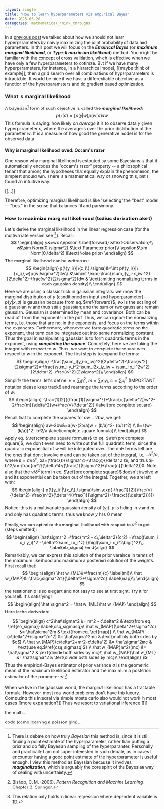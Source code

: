 ```yaml
---
layout: single
title: "How to learn hyperparameters via empirical Bayes"
date: 2025-06-28
categories: mathematical_think_throughs
---
```


In a [previous post](https://samdeoxys1.github.io/blog/mathematical_think_throughs/2025/06/28/map_vs_empirical_bayes.html) we talked about how we should not learn hyperparameters by naivly maximizing the joint probability of data and parameters. In this post we will focus on the ***Empirical Bayes*** (or ***maximum marginal likelihood***, or ***Type-II maximum likelihood***) method. You might be familiar with the concept of cross validation, which is effective when we have only a few hyperparameters to optimze. But if we have many hyperparameters, for instance, in a hierarchical model, [[maybe think of example]], then a grid search over all combinations of hyperparameters is intractable. It would be nice if we have a differentiable objective as a function of the hyperparameters and do gradient based optimization. 

### What is marginal likelihood

A bayesian[^1] form of such objective is called the ***marginal likelihood***:
$$
\begin{equation}
p(y|\sigma)=\int p(y|w)p(w|\sigma)dw
\end{equation}
$$
This formula is saying: how likely *on average* it is to observe data $y$ given hyperparameter $\sigma$, where the average is over the prior distribution of the parameter $w$. It is a measure of how good the generative model is for the observed data. 

#### Why is marginal likelihood loved: Occam's razor

One reason why marginal likelihood is estouted by some Bayesians is that it automatically encodes the "occam's razor" property -- a philosophical tenant that among the hypotheses that equally explain the phenomenon, the simplest should win. There is a mathematical way of showing this, but I found an intuitive way:

[[...]]

Therefore, optimizing marginal likelihood is like "selecting" the "best" model --  "best" in the sense that balances fit and parsimony. 



### How to maximize marginal likelihood (tedius derivation alert)

Let's derive the marginal likelihood in the linear regression case (for the multivariate version see [^bishop3 ]). Recall:
$$
\begin{align}
y&=wx+\epsilon \label{forward} &\text{Observation}\\
w&\sim Norm(0,\sigma^2) &\text{Parameter prior}\\
\epsilon&\sim Norm(0,\delta^2) &\text{Noise prior}
\end{align}
$$
The marginal likelihood can be written as:
$$
\begin{align}
p(\{y_i\}|\{x_i\},\sigma)&=\int p(\{y_i\}|\{x_i\},w)p(w|\sigma^2)dw\\
&\sim\int \exp(-\frac{\sum_i(y_i-x_iw)^2}{2\delta^2}-\frac{w^2}{2\sigma^2})dw & \text{omiting normalizing terms in each gaussian density}\\
\end{align}
$$
Here we are using a classic trick in gaussian integrals: we know the marginal distribution of $y$ (conditioned on input and hyperparameter) -- $p(y|x,\sigma)$ is gaussian because from eq. $\ref{forward}$, $wx$ is the scaling of a gaussian $w$ and thus still a gaussian; and the sum of two gaussians remain gaussian. Gaussian is determined by mean and covariance. Both can be read off from the exponents in the pdf. Thus, we can ignore the normalizing terms, i.e. those that are not in the exponents, and focus on the terms within the exponents. Furthermore, whenever we form quadratic terms on the exponent, that term can be integrated out into some normalizing constant. Thus the goal in manipulating gaussian is to form quadratic terms in the exponent, using ***completing the square***. Concretely, here we are taking the integral with respect to $w$. Thus, we want to complete the square with respect to $w$ in the exponent. The first step is to expand the terms:
$$
\begin{align}
-\frac{\sum_i(y_i-x_iw)^2}{2\delta^2}-\frac{w^2}{2\sigma^2}=-\frac{\sum_i y_i^2-\sum_i2x_iy_iw + \sum_i x_i^2w^2}{2\delta^2}-\frac{w^2}{2\sigma^2}\\
\end{align}
$$
Simplify the terms: let's define: $v=\sum_iy_i^2$, $m=\sum_i x_iy_i$, $c=\sum_i x_i^2$ (IMPORTANT notation please keep track!) and rearrange the terms according to the order of $w$:
$$
\begin{align}
-\frac{1}{2}((\frac{1}{\sigma^2}+\frac{c}{\delta^2})w^2-2\frac{m}{\delta^2}w+\frac{v}{\delta^2}) \label{pre complete square}
\end{align}
$$
Recall that to complete the squares for $aw-2bw$, we get:
$$
\begin{align}
aw-2bw&=a(w-(2b/a)w + (b/a)^2- (b/a)^2) \\
&=a(w-(b/a))^2- b^2/a \label{complete square formula}\\
\end{align}
$$
Apply eq. $\ref{complete square formula}$ to eq. $\ref{pre complete square}$, we don't even need to write out the full quadratic term, since the quadratic exponential of $w$ will be integrated over. The only terms left are the ones that don't involve $w$ and can be taken out of the integral, i.e. $-b^2/a$, where $b=m/\delta^2$, $a=(\frac{1}{\sigma^2}+\frac{c}{\delta^2})$, and thus $-b^2/a=-\frac{m^2}{\delta^4}/(\frac{1}{\sigma^2}+\frac{c}{\delta^2})$. Note also that the $v/\delta^2$ term in eq. $\ref{pre complete square}$ doesn't involve $w$ and its exponential can be taken out of the integral. Together, we are left with:
$$
\begin{align}
p(\{y_i\}|\{x_i\},\sigma)\sim \exp(-\frac{1}{2}[\frac{v}{\delta^2}-\frac{m^2}{\delta^4(\frac{1}{\sigma^2}+\frac{c}{\delta^2})}])
\end{align}
$$
Notice: this is a multivariate gaussian density of $\{y_i\}$. $y$ is hiding in $v$ and $m$ and only has quadratic terms, thus we know $y$ has $0$ mean. 

Finally, we can optimize the marginal likelihood with respect to $\sigma^2$ to get (steps omitted):
$$
\begin{align}
\hat\sigma^2
=\frac{m^2 - c\,\delta^2}{c^2}
=\frac{(\sum_i x_i y_i)^2 - \delta^2\sum_i x_i^2}
     {\bigl(\sum_i x_i^2\bigr)^2}\,. \label{eb_sigma}
\end{align}
$$
Remarkably, we can express this solution of the prior varaince in terms of the maximum likelihood and maximum a posteriori solution of the weights. First recall that: 
$$
\begin{align}
\hat w_{ML}&=\frac{m}{c} \label{ml}\\
\hat w_{MAP}&=\frac{\sigma^2m}{\delta^2+\sigma^2c} \label{map}\\
\end{align}
$$
the relationship is so elegant and not easy to see at first sight. Try it for yourself. It's satisfying!
$$
\begin{align}
\hat \sigma^2 = \hat w_{ML}\hat w_{MAP}
\end{align}
$$
Here is the derivation:


$$
\begin{align}
c^2\hat\sigma^2 &= m^2 - c\delta^2 & \text{from eq. \ref{eb_sigma}} \label{csq_sigmasq}\\
\hat w_{MAP}(\delta^2+\sigma^2c) &= \hat\sigma^2m & \text{from eq. \ref{map}} \\
\hat w_{MAP}(c\delta^2+\sigma^2c^2) &= \hat\sigma^2mc & \text{multiply both sides by $c$} \\
\hat w_{MAP}(c\delta^2+m^2-c\delta^2) &= \hat\sigma^2mc & \text{use eq.$\ref{csq_sigmasq}$} \\
\hat w_{MAP}m^2/(mc) &= \hat\sigma^2 & \text{divide both sides by mc}\\
\hat w_{MAP}\hat w_{ML} &= \hat\sigma^2 & \text{divide both sides by mc}\\
\end{align}
$$
Thus the empirical-Bayes estimator of prior variance $\sigma$ is the geometric mean of the maximum likelihood estimator and the maximum a posteriori estimator of the parameter $w$![^multiDcaution]



 











 





 



#### 





When we live in the gaussian world, the marginal likelihood has a tractable formula. However, most real world problems don't have this luxury. Computing this integral via simple monte carlo also would not work in most cases [[more explanation?]] Thus we resort to variational inference [[]]

the math...



code (demo learning a poisson glm)...







 

[^1]: There is debate on how truly *Bayesian* this method is, since it is stil finding a point estimate of the hyperparameter, rather than putting a prior and do fully Bayesian sampling of the hyperparamter. Personally and practically I am not super interested in such debate, as in cases I encounter having a good point estimate of the hyperparameter is useful enough. I view this method as Bayesian because it involves ***marginalization***, which is arguably the core spirit of the Bayesian way of dealing with uncertainty.   
[^bishop3]: Bishop, C. M. (2006). *Pattern Recognition and Machine Learning*, Chapter 3. Springer.
[^multiDcaution]:  This relation only holds in linear regression where dependent variable is 1D.



